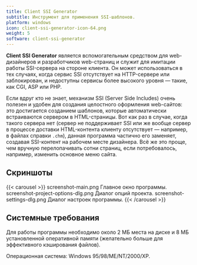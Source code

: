 ```yaml
---
title: Client SSI Generator
subtitle: Инструмент для применения SSI-шаблонов.
platform: windows
icon: client-ssi-generator-icon-64.png
weight: 5
software: client-ssi-generator
---
```


**Client SSI Generator** является вспомогательным средством для web-дизайнеров и разработчиков web-страниц и служит для имитации работы SSI-сервера на стороне клиента. Он может использоваться в тех случаях, когда сервис SSI отсутствует на HTTP-сервере или заблокирован, и недоступны сервисы более высокого уровня — такие, как CGI, ASP или PHP.

Если вдруг кто не знает, механизм SSI (Server Side Includes) очень полезен и удобен для создания целостного оформления web-сайтов: это достигается созданием шаблонов, которые автоматически встраиваются сервером в HTML-страницы. Вот как раз в случае, когда такого сервера нет (сервер не поддерживает SSI или же вообще сервер в процессе доставки HTML-контента клиенту отсутствует — например, в файлах справки `.chm`), данная программа частично его заменяет, создавая SSI-контент на рабочем месте дизайнера. Всё же это проще, чем вручную перелопачивать сотни страниц, если потребовалось, например, изменить основное меню сайта.

## Скриншоты

{{< carousel >}}
    screenshot-main.png                Главное окно программы.
    screenshot-project-options-dlg.png Диалог опций проекта.
    screenshot-settings-dlg.png        Диалог настроек программы.
{{< /carousel >}}

## Системные требования

Для работы программы необходимо около 2 МБ места на диске и 8 МБ установленной оперативной памяти (желательно больше для эффективного кэширования файлов).

Операционная система: Windows 95/98/ME/NT/2000/XP.
